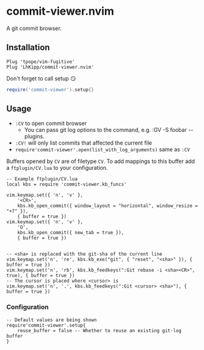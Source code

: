 commit-viewer.nvim
======

A git commit browser.

## Installation

```vim
Plug 'tpope/vim-fugitive'
Plug 'LhKipp/commit-viewer.nvim'
```

Don't forget to call setup :smirk:
```lua
require('commit-viewer').setup{}
```

## Usage

- `:CV` to open commit browser
    - You can pass git log options to the command, e.g. :GV -S foobar -- plugins.
- `:CV!` will only list commits that affected the current file
- `require'commit-viewer'.open(list_with_log_arguments)` same as `:CV`

Buffers opened by `CV` are of filetype `CV`. To add mappings to this buffer add a `ftplugin/CV.lua` to your configuration.
```
-- Example ftplugin/CV.lua
local kbs = require 'commit-viewer.kb_funcs'

vim.keymap.set({ 'n', 'v' },
    '<CR>',
    kbs.kb_open_commit({ window_layout = "horizontal", window_resize = "+7" }),
    { buffer = true })
vim.keymap.set({ 'n', 'v' },
    'O',
    kbs.kb_open_commit({ new_tab = true }),
    { buffer = true })


-- <sha> is replaced with the git-sha of the current line
vim.keymap.set('n', 're', kbs.kb_exe("git", { "reset", "<sha>" }), { buffer = true })
vim.keymap.set('n', 'rb', kbs.kb_feedkeys(":Git rebase -i <sha><CR>", true), { buffer = true })
-- The cursor is placed where <cursor> is
vim.keymap.set('n', '.', kbs.kb_feedkeys(":Git <cursor> <sha>"), { buffer = true })
```

### Configuration

```
-- Default values are being shown
require'commit-viewer'.setup{
    reuse_buffer = false -- Whether to reuse an existing git-log buffer
}
```


